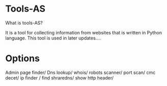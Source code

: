 # Tools-AS
What is tools-AS?

It is a tool for collecting information from websites that is written in Python language. This tool is used in later updates....

# Options
Admin page finder/
Dns lookup/
whois/
robots scanner/
port scan/
cmc decet/
ip finder /
find shraredns/
show http header/

